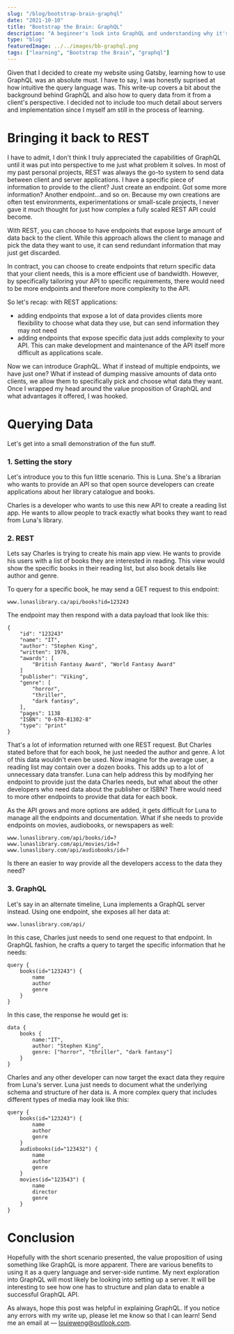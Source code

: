 ```yaml
---
slug: "/blog/bootstrap-brain-graphql"
date: "2021-10-10"
title: "Bootstrap the Brain: GraphQL"
description: "A beginner's look into GraphQL and understanding why it's so awesome"
type: "blog"
featuredImage: ../../images/bb-graphql.png
tags: ["learning", "Bootstrap the Brain", "graphql"]
---
```

Given that I decided to create my website using Gatsby, learning how to use GraphQL was an absolute must. I have to say, I was honestly suprised at how intuitive the query language was. This write-up covers a bit about the background behind GraphQL and also how to query data from it from a client's perspective. I decided not to include too much detail about servers and implementation since I myself am still in the process of learning. 

# Bringing it back to REST
I have to admit, I don't think I truly appreciated the capabilities of GraphQL until it was put into perspective to me just what problem it solves. In most of my past personal projects, REST was always the go-to system to send data between client and server applications. I have a specific piece of information to provide to the client? Just create an endpoint. Got some more information? Another endpoint...and so on. Because my own creations are often test environments, experimentations or small-scale projects, I never gave it much thought for just how complex a fully scaled REST API could become. 

With REST, you can choose to have endpoints that expose large amount of data back to the client. While this approach allows the client to manage and pick the data they want to use, it can send redundant information that may just get discarded. 

In contract, you can choose to create endpoints that return specific data that your client needs, this is a more efficient use of bandwidth. However, by specifically tailoring your API to specific requirements, there would need to be more endpoints and therefore more complexity to the API. 

So let's recap: with REST applications:
* adding endpoints that expose a lot of data provides clients more flexibility to choose what data they use, but can send information they may not need
* adding endpoints that expose specific data just adds complexity to your API. This can make development and maintenance of the API itself more difficult as applications scale. 

Now we can introduce GraphQL. What if instead of multiple endpoints, we have just one? What if instead of dumping massive amounts of data onto clients, we allow them to specifically pick and choose what data they want. Once I wrapped my head around the value proposition of GraphQL and what advantages it offered, I was hooked. 

# Querying Data
Let's get into a small demonstration of the fun stuff. 

### 1. Setting the story

Let's introduce you to this fun little scenario. This is Luna. She's a librarian who wants to provide an API so that open source developers can create applications about her library catalogue and books. 

Charles is a developer who wants to use this new API to create a reading list app. He wants to allow people to track exactly what books they want to read from Luna's library. 

### 2. REST

Lets say Charles is trying to create his main app view. He wants to provide his users with a list of books they are interested in reading. This view would show the specific books in their reading list, but also book details like author and genre. 

To query for a specific book, he may send a GET request to this endpoint:

```
www.lunaslibrary.ca/api/books?id=123243
```

The endpoint may then respond with a data payload that look like this:

```
{
	"id": "123243"
	"name": "IT",
	"author": "Stephen King", 
	"written": 1976, 
	"awards": [
		"British Fantasy Award", "World Fantasy Award"
	]
	"publisher": "Viking", 
	"genre": [
		"horror", 
		"thriller", 
		"dark fantasy", 
	], 
	"pages": 1138
	"ISBN": "0-670-81302-8"
	"type": "print"
}
```

That's a lot of information returned with one REST request. But Charles stated before that for each book, he just needed the author and genre. A lot of this data wouldn't even be used. Now imagine for the average user, a reading list may contain over a dozen books. This adds up to a lot of unnecessary data transfer. Luna can help address this by modifying her endpoint to provide just the data Charles needs, but what about the other developers who need data about the publisher or ISBN? There would need to more other endpoints to provide that data for each book. 

As the API grows and more options are added, it gets difficult for Luna to manage all the endpoints and documentation. What if she needs to provide endpoints on movies, audiobooks, or newspapers as well:

```
www.lunaslibrary.com/api/books/id=?
www.lunaslibrary.com/api/movies/id=?
www.lunaslibary.com/api/audiobooks/id=?
```

 Is there an easier to way provide all the developers access to the data they need? 

### 3. GraphQL

Let's say in an alternate timeline, Luna implements a GraphQL server instead. Using one endpoint, she exposes all her data at:

```
www.lunaslibrary.com/api/
```

In this case, Charles just needs to send one request to that endpoint. In GraphQL fashion, he crafts a query to target the specific information that he needs:

```
query {
	books(id="123243") {
		name
		author
		genre
	}
}
```

In this case, the response he would get is:

```
data {
	books {
		name:"IT",
		author: "Stephen King",
		genre: ["horror", "thriller", "dark fantasy"]
	}
}
```

Charles and any other developer can now target the exact data they require from Luna's server. Luna just needs to document what the underlying schema and structure of her data is. A more complex query that includes different types of media may look like this:

```
query {
	books(id="123243") {
		name
		author
		genre
	}
	audiobooks(id="123432") {
		name
		author
		genre
	}
	movies(id="123543") {
		name
		director
		genre
	}
}
```

# Conclusion

Hopefully with the short scenario presented, the value proposition of using something like GraphQL is more apparent. There are various benefits to using it as a query language and server-side runtime. My next exploration into GraphQL will most likely be looking into setting up a server. It will be interesting to see how one has to structure and plan data to enable a successful GraphQL API. 

As always, hope this post was helpful in explaining GraphQL. If you notice any errors with my write up, please let me know so that I can learn! Send me an email at — <a href="mailto:louieweng@outlook.com">louieweng@outlook.com.</a>

